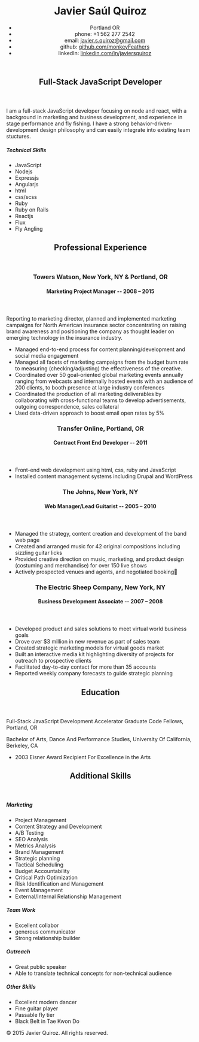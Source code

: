 <header>

# Javier Saúl Quiroz

*   Portland OR
*   phone: <a herf="tel:+15622772542">+1 562 277 2542</a>
*   email: [javier.s.quiroz@gmail.com](mailto:javier.s.quiroz@gmail.com)
*   github: [github.com/monkeyFeathers](https://github.com/monkeyFeathers)
*   linkedIn: [linkedin.com/in/javiersquiroz](https://www.linkedin.com/in/javiersquiroz)

</header>

<section id="about-me">

<header>

# Full-Stack JavaScript Developer

</header>

<article>

I am a full-stack JavaScript developer focusing on node and react, with a background in marketing and business development, and experience in stage performance and fly fishing. I have a strong behavior-driven-development design philosophy and can easily integrate into existing team stuctures.

##### Technical Skills

*   JavaScript
*   Nodejs
*   Expressjs
*   Angularjs
*   html
*   css/scss
*   Ruby
*   Ruby on Rails
*   Reactjs
*   Flux
*   Fly Angling

</article>

</section>

<section id="professional-experience">

<header>

# Professional Experience

</header>

<article class="job">

<header>

### Towers Watson, New York, NY & Portland, OR

#### Marketing Project Manager -- 2008 – 2015

</header>

<article class="job-description">

Reporting to marketing director, planned and implemented marketing campaigns for North American insurance sector concentrating on raising brand awareness and positioning the company as thought leader on emerging technology in the insurance industry.

*   Managed end-to-end process for content planning/development and social media engagement
*   Managed all facets of marketing campaigns from the budget burn rate to measuring (checking/adjusting) the effectiveness of the creative.
*   Coordinated over 50 goal-oriented global marketing events annually ranging from webcasts and internally hosted events with an audience of 200 clients, to booth presence at large industry conferences
*   Coordinated the production of all marketing deliverables by collaborating with cross-functional teams to develop advertisements, outgoing correspondence, sales collateral
*   Used data-driven approach to boost email open rates by 5%

</article>

</article>

<article>

<header>

### Transfer Online</span>, <span class="job-location">Portland, OR</span>

#### <span class="job-title">Contract Front End Developer</span> -- <span class="job-dates">2011</span>

</header>

<article class="job-description">

*   Front-end web development using html, css, ruby and JavaScript
*   Installed content management systems including Drupal and WordPress

</article>

</article>

<article>

<header>

### <span class="company-name">The Johns</span>, <span class="job-location">New York, NY</span>

#### <span class="job-title">Web Manager/Lead Guitarist</span> -- <span class="job-dates">2005 – 2010</span>

</header>

<article class="job-description">

*   Managed the strategy, content creation and development of the band web page
*   Created and arranged music for 42 original compositions including sizzling guitar licks
*   Provided creative direction on music, marketing, and product design (costuming and merchandise) for over 150 live shows
*   Actively prospected venues and agents, and negotiated booking

</article>

</article>

<article>

<header>

### <span class="company-name">The Electric Sheep Company</span>, <span class="job-location">New York, NY</span>

#### <span class="job-title">Business Development Associate</span> -- <span class="job-dates">2007 – 2008</span>

</header>

<article class="job-description">

*   Developed product and sales solutions to meet virtual world business goals
*   Drove over $3 million in new revenue as part of sales team
*   Created strategic marketing models for virtual goods market
*   Built an interactive media kit highlighting diversity of projects for outreach to prospective clients
*   Facilitated day-to-day contact for more than 35 accounts
*   Reported weekly company forecasts to guide strategic planning

</article>

</article>

</section>

<section id="education">

<header>

# Education

</header>

<article>

<span class="degree">Full-Stack JavaScript Development Accelerator Graduate <span class="institution">Code Fellows</span>, <span class="institution-locaion">Portland, OR</span></span>

</article>

<article>

<span class="degree">Bachelor of Arts, Dance And Performance Studies, <span class="institution">University Of California</span>, <span class="institution-locaion">Berkeley, CA</span></span>

*   2003 Eisner Award Recipient For Excellence in the Arts

</article>

</section>

<section class="additional-experience">

<header>

# Additional Skills

</header>

<article>

##### Marketing

*   Project Management
*   Content Strategy and Development
*   A/B Testing
*   SEO Analysis
*   Metrics Analysis
*   Brand Management
*   Strategic planning
*   Tactical Scheduling
*   Budget Accountability
*   Critical Path Optimization
*   Risk Identification and Management
*   Event Management
*   External/Internal Relationship Management

##### Team Work

*   Excellent collabor
*   generous communicator
*   Strong relationship builder

##### Outreach

*   Great public speaker
*   Able to translate technical concepts for non-technical audience

##### Other Skills

*   Excellent modern dancer
*   Fine guitar player
*   Passable fly tier
*   Black Belt in Tae Kwon Do

</article>

</section>

<footer>© 2015 Javier Quiroz. All rights reserved.</footer>
